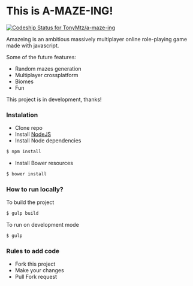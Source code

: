 This is A-MAZE-ING!
===
[ ![Codeship Status for TonyMtz/a-maze-ing](https://www.codeship.io/projects/91ac9380-e70b-0131-3c27-42a7f2c2e7a7/status?branch=master)](https://www.codeship.io/projects/25888)

Amazeing is an ambitious massively multiplayer online role-playing game made with javascript.

Some of the future features:

- Random mazes generation
- Multiplayer crossplatform
- Biomes
- Fun

This project is in development, thanks!

### Instalation ###
* Clone repo
* Install [NodeJS](http://nodejs.org/download/)
* Install Node dependencies
```bash
$ npm install
```
* Install Bower resources
```bash
$ bower install
```

### How to run locally? ###
To build the project
```bash
$ gulp build
```

To run on development mode
```bash
$ gulp
```

### Rules to add code ###

* Fork this project
* Make your changes
* Pull Fork request

